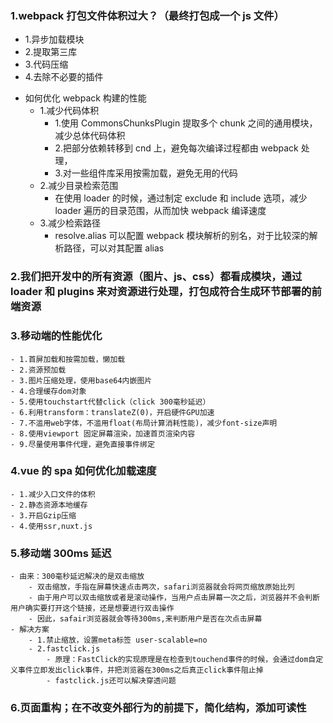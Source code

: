### 1.webpack 打包文件体积过大？（最终打包成一个 js 文件）

* 1.异步加载模块
* 2.提取第三库
* 3.代码压缩
* 4.去除不必要的插件

- 如何优化 webpack 构建的性能
  * 1.减少代码体积
    * 1.使用 CommonsChunksPlugin 提取多个 chunk 之间的通用模块，减少总体代码体积
    * 2.把部分依赖转移到 cnd 上，避免每次编译过程都由 webpack 处理，
    * 3.对一些组件库采用按需加载，避免无用的代码
  * 2.减少目录检索范围
    * 在使用 loader 的时候，通过制定 exclude 和 include 选项，减少 loader 遍历的目录范围，从而加快 webpack 编译速度
  * 3.减少检索路径
    * resolve.alias 可以配置 webpack 模块解析的别名，对于比较深的解析路径，可以对其配置 alias

### 2.我们把开发中的所有资源（图片、js、css）都看成模块，通过 loader 和 plugins 来对资源进行处理，打包成符合生成环节部署的前端资源

### 3.移动端的性能优化

    - 1.首屏加载和按需加载，懒加载
    - 2.资源预加载
    - 3.图片压缩处理，使用base64内嵌图片
    - 4.合理缓存dom对象
    - 5.使用touchstart代替click（click 300毫秒延迟）
    - 6.利用transform：translateZ(0)，开启硬件GPU加速
    - 7.不滥用web字体，不滥用float(布局计算消耗性能)，减少font-size声明
    - 8.使用viewport 固定屏幕渲染，加速首页渲染内容
    - 9.尽量使用事件代理，避免直接事件绑定

### 4.vue 的 spa 如何优化加载速度

    - 1.减少入口文件的体积
    - 2.静态资源本地缓存
    - 3.开启Gzip压缩
    - 4.使用ssr,nuxt.js

### 5.移动端 300ms 延迟

    - 由来：300毫秒延迟解决的是双击缩放
        - 双击缩放，手指在屏幕快速点击两次，safari浏览器就会将网页缩放原始比列
        - 由于用户可以双击缩放或者是滚动操作，当用户点击屏幕一次之后，浏览器并不会判断用户确实要打开这个链接，还是想要进行双击操作
        - 因此，safair浏览器就会等待300ms,来判断用户是否在次点击屏幕
    - 解决方案
        - 1.禁止缩放，设置meta标签 user-scalable=no
        - 2.fastclick.js
            - 原理：FastClick的实现原理是在检查到touchend事件的时候，会通过dom自定义事件立即发出click事件，并把浏览器在300ms之后真正click事件阻止掉
            - fastclick.js还可以解决穿透问题

### 6.页面重构；在不改变外部行为的前提下，简化结构，添加可读性
